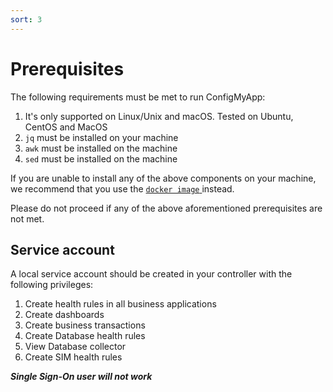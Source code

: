 ```yaml
---
sort: 3
---
```


# Prerequisites

 The following requirements must be met to run ConfigMyApp:

 1. It's only supported on Linux/Unix and macOS. Tested on Ubuntu, CentOS and MacOS
 2. `jq` must be installed on your machine
 3. `awk` must be installed on the machine
 4. `sed` must be installed on the machine

If you are unable to install any of the above components on your machine, we recommend that you use the <a href="https://appdynamics.github.io/ConfigMyApp/#docker"> `docker image` </a> instead.

Please do not proceed if any of the above aforementioned prerequisites are not met.

## Service account

A local service account should be created in your controller with the following privileges:

1. Create health rules in all business applications
2. Create dashboards
3. Create business transactions
4. Create Database health rules  
5. View Database collector
6. Create SIM health rules  

*****Single Sign-On user will not work*****
